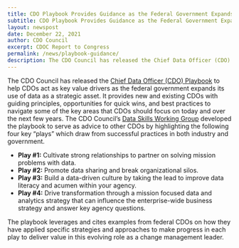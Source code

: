```yaml
---
title: CDO Playbook Provides Guidance as the Federal Government Expands Use of Data as a Strategic Asset
subtitle: CDO Playbook Provides Guidance as the Federal Government Expands Use of Data as a Strategic Asset
layout: newspost
date: December 22, 2021
author: CDO Council
excerpt: CDOC Report to Congress
permalink: /news/playbook-guidance/
description: The CDO Council has released the Chief Data Officer (CDO) Playbook to help CDOs act as key value drivers as the federal government expands its use of data as a strategic asset...
---
```

The CDO Council has released the <a href="{{ site.baseurl }}/assets/documents/CDO_Playbook_2021.pdf">Chief Data Officer (CDO) Playbook</a> to help CDOs act as key value drivers as the federal government expands its use of data as a strategic asset. It provides new and existing CDOs with guiding principles, opportunities for quick wins, and best practices to navigate some of the key areas that CDOs should focus on today and over the next few years. The CDO Council’s <a href="{{ site.baseurl }}/data-skills/">Data Skills Working Group</a> developed the playbook to serve as advice to other CDOs by highlighting the following four key “plays” which draw from successful practices in both industry and government.

- **Play #1:** Cultivate strong relationships to partner on solving mission problems with data.
- **Play #2:** Promote data sharing and break organizational silos.
- **Play #3:** Build a data-driven culture by taking the lead to improve data literacy and acumen within your agency.
- **Play #4:** Drive transformation through a mission focused data and analytics strategy that can influence the enterprise-wide business strategy and  answer key agency questions.

The playbook leverages and cites examples from federal CDOs on how they have applied specific strategies and approaches to make progress in each play to deliver value in this evolving role as a change management leader. 
